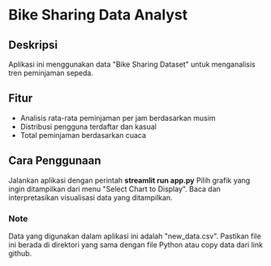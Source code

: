 # Bike Sharing Data Analyst
## Deskripsi
Aplikasi ini menggunakan data "Bike Sharing Dataset" untuk menganalisis tren peminjaman sepeda.
## Fitur
- Analisis rata-rata peminjaman per jam berdasarkan musim
- Distribusi pengguna terdaftar dan kasual
- Total peminjaman berdasarkan cuaca
## Cara Penggunaan
Jalankan aplikasi dengan perintah **streamlit run app.py**
Pilih grafik yang ingin ditampilkan dari menu "Select Chart to Display".
Baca dan interpretasikan visualisasi data yang ditampilkan.
### Note
Data yang digunakan dalam aplikasi ini adalah "new_data.csv". Pastikan file ini berada di direktori yang sama dengan file Python atau copy data dari link github.

